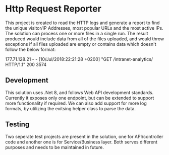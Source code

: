 # Http Request Reporter

This project is created to read the HTTP logs and generate a report to find the unique visitor/IP Addresses, most popular URLs and the most active IPs.
The solution can process one or more files in a single run. The result produced would include data from all of the files uploaded, and would throw exceptions if all files uploaded are empty or contains data which doesn't follow the below format:

177.71.128.21 - - [10/Jul/2018:22:21:28 +0200] "GET /intranet-analytics/ HTTP/1.1" 200 3574

## Development

This solution uses .Net 8, and follows Web API development standards. Currently it exposes only one endpoint, but can be extended to support more functionality if required.
We can also add support for more log formats, by utilizing the exitsing helper class to parse the data.

## Testing
Two seperate test projects are present in the solution, one for API/controller code and another one is for Service/Business layer. Both serves different purposes and needs to be maintained in future.


